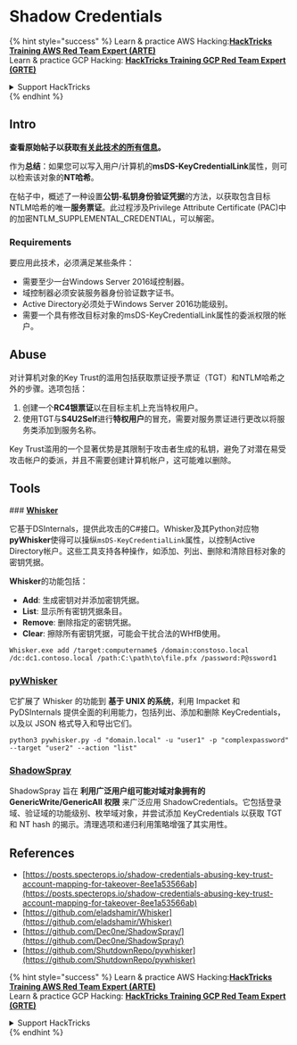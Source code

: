# Shadow Credentials

{% hint style="success" %}
Learn & practice AWS Hacking:<img src="/.gitbook/assets/arte.png" alt="" data-size="line">[**HackTricks Training AWS Red Team Expert (ARTE)**](https://training.hacktricks.xyz/courses/arte)<img src="/.gitbook/assets/arte.png" alt="" data-size="line">\
Learn & practice GCP Hacking: <img src="/.gitbook/assets/grte.png" alt="" data-size="line">[**HackTricks Training GCP Red Team Expert (GRTE)**<img src="/.gitbook/assets/grte.png" alt="" data-size="line">](https://training.hacktricks.xyz/courses/grte)

<details>

<summary>Support HackTricks</summary>

* Check the [**subscription plans**](https://github.com/sponsors/carlospolop)!
* **Join the** 💬 [**Discord group**](https://discord.gg/hRep4RUj7f) or the [**telegram group**](https://t.me/peass) or **follow** us on **Twitter** 🐦 [**@hacktricks\_live**](https://twitter.com/hacktricks\_live)**.**
* **Share hacking tricks by submitting PRs to the** [**HackTricks**](https://github.com/carlospolop/hacktricks) and [**HackTricks Cloud**](https://github.com/carlospolop/hacktricks-cloud) github repos.

</details>
{% endhint %}

## Intro <a href="#3f17" id="3f17"></a>

**查看原始帖子以获取[有关此技术的所有信息](https://posts.specterops.io/shadow-credentials-abusing-key-trust-account-mapping-for-takeover-8ee1a53566ab)。**

作为**总结**：如果您可以写入用户/计算机的**msDS-KeyCredentialLink**属性，则可以检索该对象的**NT哈希**。

在帖子中，概述了一种设置**公钥-私钥身份验证凭据**的方法，以获取包含目标NTLM哈希的唯一**服务票证**。此过程涉及Privilege Attribute Certificate (PAC)中的加密NTLM_SUPPLEMENTAL_CREDENTIAL，可以解密。

### Requirements

要应用此技术，必须满足某些条件：
- 需要至少一台Windows Server 2016域控制器。
- 域控制器必须安装服务器身份验证数字证书。
- Active Directory必须处于Windows Server 2016功能级别。
- 需要一个具有修改目标对象的msDS-KeyCredentialLink属性的委派权限的帐户。

## Abuse

对计算机对象的Key Trust的滥用包括获取票证授予票证（TGT）和NTLM哈希之外的步骤。选项包括：
1. 创建一个**RC4银票证**以在目标主机上充当特权用户。
2. 使用TGT与**S4U2Self**进行**特权用户**的冒充，需要对服务票证进行更改以将服务类添加到服务名称。

Key Trust滥用的一个显著优势是其限制于攻击者生成的私钥，避免了对潜在易受攻击帐户的委派，并且不需要创建计算机帐户，这可能难以删除。

## Tools

### [**Whisker**](https://github.com/eladshamir/Whisker)

它基于DSInternals，提供此攻击的C#接口。Whisker及其Python对应物**pyWhisker**使得可以操纵`msDS-KeyCredentialLink`属性，以控制Active Directory帐户。这些工具支持各种操作，如添加、列出、删除和清除目标对象的密钥凭据。

**Whisker**的功能包括：
- **Add**: 生成密钥对并添加密钥凭据。
- **List**: 显示所有密钥凭据条目。
- **Remove**: 删除指定的密钥凭据。
- **Clear**: 擦除所有密钥凭据，可能会干扰合法的WHfB使用。
```shell
Whisker.exe add /target:computername$ /domain:constoso.local /dc:dc1.contoso.local /path:C:\path\to\file.pfx /password:P@ssword1
```
### [pyWhisker](https://github.com/ShutdownRepo/pywhisker)

它扩展了 Whisker 的功能到 **基于 UNIX 的系统**，利用 Impacket 和 PyDSInternals 提供全面的利用能力，包括列出、添加和删除 KeyCredentials，以及以 JSON 格式导入和导出它们。
```shell
python3 pywhisker.py -d "domain.local" -u "user1" -p "complexpassword" --target "user2" --action "list"
```
### [ShadowSpray](https://github.com/Dec0ne/ShadowSpray/)

ShadowSpray 旨在 **利用广泛用户组可能对域对象拥有的 GenericWrite/GenericAll 权限** 来广泛应用 ShadowCredentials。它包括登录域、验证域的功能级别、枚举域对象，并尝试添加 KeyCredentials 以获取 TGT 和 NT hash 的揭示。清理选项和递归利用策略增强了其实用性。

## References

* [https://posts.specterops.io/shadow-credentials-abusing-key-trust-account-mapping-for-takeover-8ee1a53566ab](https://posts.specterops.io/shadow-credentials-abusing-key-trust-account-mapping-for-takeover-8ee1a53566ab)
* [https://github.com/eladshamir/Whisker](https://github.com/eladshamir/Whisker)
* [https://github.com/Dec0ne/ShadowSpray/](https://github.com/Dec0ne/ShadowSpray/)
* [https://github.com/ShutdownRepo/pywhisker](https://github.com/ShutdownRepo/pywhisker)

{% hint style="success" %}
Learn & practice AWS Hacking:<img src="/.gitbook/assets/arte.png" alt="" data-size="line">[**HackTricks Training AWS Red Team Expert (ARTE)**](https://training.hacktricks.xyz/courses/arte)<img src="/.gitbook/assets/arte.png" alt="" data-size="line">\
Learn & practice GCP Hacking: <img src="/.gitbook/assets/grte.png" alt="" data-size="line">[**HackTricks Training GCP Red Team Expert (GRTE)**<img src="/.gitbook/assets/grte.png" alt="" data-size="line">](https://training.hacktricks.xyz/courses/grte)

<details>

<summary>Support HackTricks</summary>

* Check the [**subscription plans**](https://github.com/sponsors/carlospolop)!
* **Join the** 💬 [**Discord group**](https://discord.gg/hRep4RUj7f) or the [**telegram group**](https://t.me/peass) or **follow** us on **Twitter** 🐦 [**@hacktricks\_live**](https://twitter.com/hacktricks\_live)**.**
* **Share hacking tricks by submitting PRs to the** [**HackTricks**](https://github.com/carlospolop/hacktricks) and [**HackTricks Cloud**](https://github.com/carlospolop/hacktricks-cloud) github repos.

</details>
{% endhint %}
